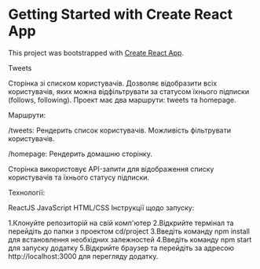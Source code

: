 # Getting Started with Create React App

This project was bootstrapped with [Create React App](https://github.com/facebook/create-react-app).

Tweets

Сторінка зі списком користувачів. Дозволяє відобразити всіх користувачів, яких можна відфільтрувати за статусом їхнього підписки (follows, following). Проект має два маршрути: tweets та homepage.

Маршрути:

/tweets: Рендерить список користувачів. Можливість фільтрувати користувачів.

/homepage: Рендерить домашню сторінку.

Сторінка використовує API-запити для відображення списку користувачів та їхнього статусу підписки.

Технології:

ReactJS
JavaScript
HTML/CSS
Інструкції щодо запуску:

1.Клонуйте репозиторій на свій комп'ютер
2.Відкрийте термінал та перейдіть до папки з проектом cd/project
3.Введіть команду npm install для встановлення необхідних залежностей
4.Введіть команду npm start для запуску додатку
5.Відкрийте браузер та перейдіть за адресою http://localhost:3000 для перегляду додатку.
